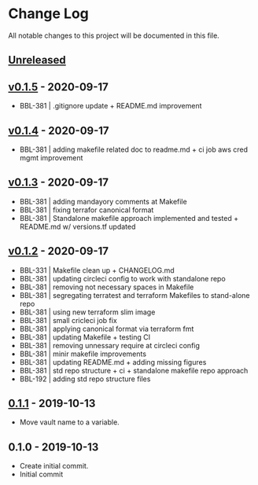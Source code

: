 # Change Log

All notable changes to this project will be documented in this file.

<a name="unreleased"></a>
## [Unreleased]



<a name="v0.1.5"></a>
## [v0.1.5] - 2020-09-17

- BBL-381 | .gitignore update + README.md improvement


<a name="v0.1.4"></a>
## [v0.1.4] - 2020-09-17

- BBL-381 | adding makefile related doc to readme.md + ci job aws cred mgmt improvement


<a name="v0.1.3"></a>
## [v0.1.3] - 2020-09-17

- BBL-381 | adding mandayory comments at Makefile
- BBL-381 | fixing terrafor canonical format
- BBL-381 | Standalone makefile approach implemented and tested + README.md w/ versions.tf updated


<a name="v0.1.2"></a>
## [v0.1.2] - 2020-09-17

- BBL-331 | Makefile clean up + CHANGELOG.md
- BBL-381 | updating circleci config to work with standalone repo
- BBL-381 | removing not necessary spaces in Makefile
- BBL-381 | segregating terratest and terraform Makefiles to stand-alone repo
- BBL-381 | using new terraform slim image
- BBL-381 | small cricleci job fix
- BBL-381 | applying canonical format via terraform fmt
- BBL-381 | updating Makefile + testing CI
- BBL-381 | removing unnessary require at circleci config
- BBL-381 | minir makefile improvements
- BBL-381 | updating README.md + adding missing figures
- BBL-381 | std repo structure + ci + standalone makefile repo approach
- BBL-192 | adding std repo structure files


<a name="0.1.1"></a>
## [0.1.1] - 2019-10-13

- Move vault name to a variable.


<a name="0.1.0"></a>
## 0.1.0 - 2019-10-13

- Create initial commit.
- Initial commit


[Unreleased]: https://github.com/binbashar/terraform-aws-backup-by-tags/compare/v0.1.5...HEAD
[v0.1.5]: https://github.com/binbashar/terraform-aws-backup-by-tags/compare/v0.1.4...v0.1.5
[v0.1.4]: https://github.com/binbashar/terraform-aws-backup-by-tags/compare/v0.1.3...v0.1.4
[v0.1.3]: https://github.com/binbashar/terraform-aws-backup-by-tags/compare/v0.1.2...v0.1.3
[v0.1.2]: https://github.com/binbashar/terraform-aws-backup-by-tags/compare/0.1.1...v0.1.2
[0.1.1]: https://github.com/binbashar/terraform-aws-backup-by-tags/compare/0.1.0...0.1.1
